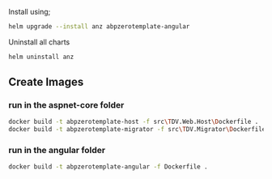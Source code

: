 Install using;

```bash
helm upgrade --install anz abpzerotemplate-angular
```

Uninstall all charts

```bash
helm uninstall anz
```

## Create Images

### run in the aspnet-core folder
```bash
docker build -t abpzerotemplate-host -f src\TDV.Web.Host\Dockerfile .
docker build -t abpzerotemplate-migrator -f src\TDV.Migrator\Dockerfile .
```

### run in the angular folder
```bash
docker build -t abpzerotemplate-angular -f Dockerfile . 
```
